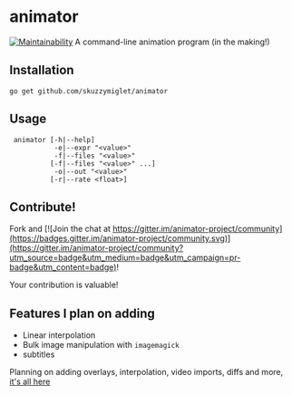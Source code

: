 # animator

[![Maintainability](https://api.codeclimate.com/v1/badges/e06189dc6eed0e5b975b/maintainability)](https://codeclimate.com/github/skuzzymiglet/animator/maintainability)
A command-line animation program (in the making!)

## Installation

`go get github.com/skuzzymiglet/animator`

## Usage

```
 animator [-h|--help]
           -e|--expr "<value>"
           -f|--files "<value>"
          [-f|--files "<value>" ...]
           -o|--out "<value>"
          [-r|--rate <float>]
```

## Contribute!

Fork and [![Join the chat at https://gitter.im/animator-project/community](https://badges.gitter.im/animator-project/community.svg)](https://gitter.im/animator-project/community?utm_source=badge&utm_medium=badge&utm_campaign=pr-badge&utm_content=badge)!

Your contribution is valuable!

## Features I plan on adding

+ Linear interpolation
+ Bulk image manipulation with `imagemagick`
+ subtitles

Planning on adding overlays, interpolation, video imports, diffs and more, [it's all here](https://github.com/skuzzymiglet/animator/blob/master/spec.md)
